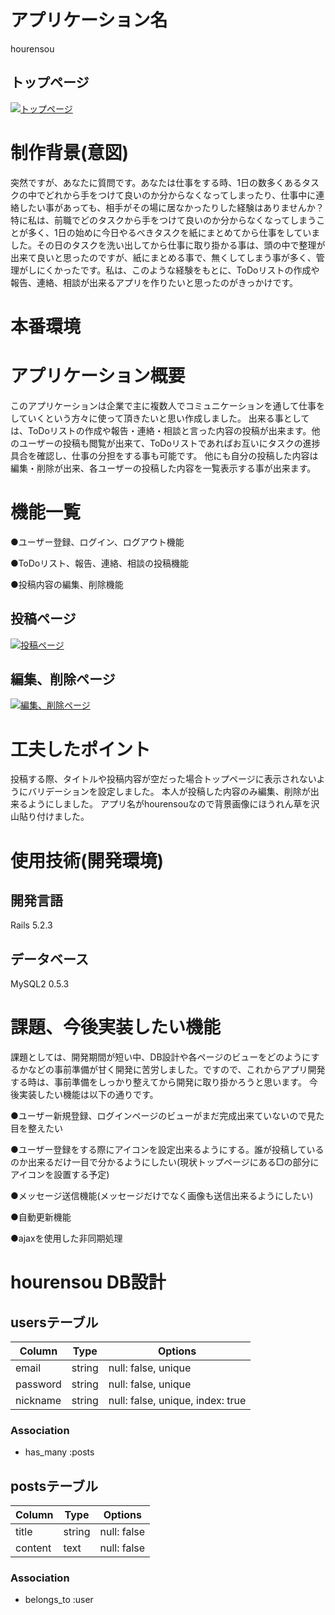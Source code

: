 # アプリケーション名
hourensou

## トップページ
[![トップページ](https://i.gyazo.com/40d0e20d923780b41a3c5f6c78196da3.png)](https://gyazo.com/40d0e20d923780b41a3c5f6c78196da3)

# 制作背景(意図)
突然ですが、あなたに質問です。あなたは仕事をする時、1日の数多くあるタスクの中でどれから手をつけて良いのか分からなくなってしまったり、仕事中に連絡したい事があっても、相手がその場に居なかったりした経験はありませんか？ 特に私は、前職でどのタスクから手をつけて良いのか分からなくなってしまうことが多く、1日の始めに今日やるべきタスクを紙にまとめてから仕事をしていました。その日のタスクを洗い出してから仕事に取り掛かる事は、頭の中で整理が出来て良いと思ったのですが、紙にまとめる事で、無くしてしまう事が多く、管理がしにくかったです。私は、このような経験をもとに、ToDoリストの作成や報告、連絡、相談が出来るアプリを作りたいと思ったのがきっかけです。

# 本番環境


# アプリケーション概要
このアプリケーションは企業で主に複数人でコミュニケーションを通して仕事をしていくという方々に使って頂きたいと思い作成しました。
出来る事としては、ToDoリストの作成や報告・連絡・相談と言った内容の投稿が出来ます。他のユーザーの投稿も閲覧が出来て、ToDoリストであればお互いにタスクの進捗具合を確認し、仕事の分担をする事も可能です。
他にも自分の投稿した内容は編集・削除が出来、各ユーザーの投稿した内容を一覧表示する事が出来ます。

# 機能一覧
●ユーザー登録、ログイン、ログアウト機能

●ToDoリスト、報告、連絡、相談の投稿機能

●投稿内容の編集、削除機能

## 投稿ページ
[![投稿ページ](https://i.gyazo.com/9c35f652fb7ac26ae652cae253096f77.png)](https://gyazo.com/9c35f652fb7ac26ae652cae253096f77)

## 編集、削除ページ
[![編集、削除ページ](https://i.gyazo.com/683c68193e2cdf44b3567a2bd7d2820a.png)](https://gyazo.com/683c68193e2cdf44b3567a2bd7d2820a)

# 工夫したポイント
投稿する際、タイトルや投稿内容が空だった場合トップページに表示されないようにバリデーションを設定しました。
本人が投稿した内容のみ編集、削除が出来るようにしました。
アプリ名がhourensouなので背景画像にほうれん草を沢山貼り付けました。

# 使用技術(開発環境)
## 開発言語
Rails 5.2.3
## データベース
MySQL2 0.5.3

# 課題、今後実装したい機能
課題としては、開発期間が短い中、DB設計や各ページのビューをどのようにするかなどの事前準備が甘く開発に苦労しました。ですので、これからアプリ開発する時は、事前準備をしっかり整えてから開発に取り掛かろうと思います。
今後実装したい機能は以下の通りです。

●ユーザー新規登録、ログインページのビューがまだ完成出来ていないので見た目を整えたい

●ユーザー登録をする際にアイコンを設定出来るようにする。誰が投稿しているのか出来るだけ一目で分かるようにしたい(現状トップページにある□の部分にアイコンを設置する予定)

●メッセージ送信機能(メッセージだけでなく画像も送信出来るようにしたい)

●自動更新機能

●ajaxを使用した非同期処理

# hourensou DB設計
## usersテーブル
|Column|Type|Options|
|------|----|-------|
|email|string|null: false, unique|
|password|string|null: false, unique|
|nickname|string|null: false, unique, index: true|
### Association
- has_many :posts

## postsテーブル
|Column|Type|Options|
|------|----|-------|
|title|string|null: false|
|content|text|null: false|
### Association
- belongs_to :user
